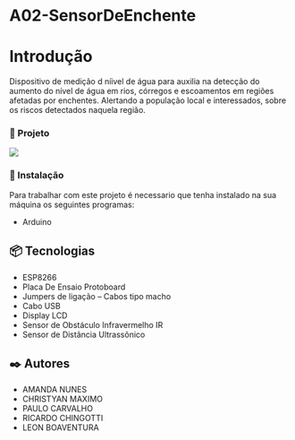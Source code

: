 # A02-SensorDeEnchente


# Introdução
Dispositivo de medição d níivel de água para auxilia na detecção do aumento do nível de água em rios, córregos e escoamentos em regiões afetadas por enchentes. Alertando a população local e interessados, sobre os riscos detectados naquela região.
### 🚧 Projeto

<img src="1111" />

### 🔧 Instalação
Para trabalhar com este projeto é necessario que tenha instalado na sua máquina os seguintes programas:
 - Arduino
## 📦 Tecnologias
  - ESP8266
  - Placa De Ensaio Protoboard
  - Jumpers de ligação – Cabos tipo macho
  - Cabo USB
  - Display LCD
  - Sensor de Obstáculo Infravermelho IR
  - Sensor de Distância Ultrassônico 

## ✒️ Autores
- AMANDA NUNES
- CHRISTYAN MAXIMO
- PAULO CARVALHO
- RICARDO CHINGOTTI
- LEON BOAVENTURA


